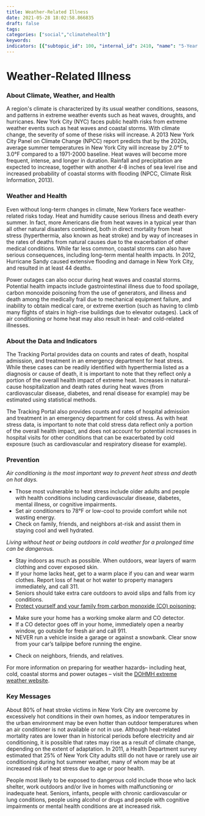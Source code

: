 ```yaml
---
title: Weather-Related Illness
date: 2021-05-28 18:02:58.866835
draft: false
tags: 
categories: ["social","climatehealth"]
keywords: 
indicators: [{"subtopic_id": 100, "internal_id": 2410, "name": "5-Year Heat Stress Hospitalizations", "URL": "https://a816-dohbesp.nyc.gov/IndicatorPublic/VisualizationData.aspx?id=2410,719b87,100,Summarize"}, {"subtopic_id": 100, "internal_id": 2376, "name": "Cold Stress Deaths", "URL": "https://a816-dohbesp.nyc.gov/IndicatorPublic/VisualizationData.aspx?id=2376,719b87,100,Summarize"}, {"subtopic_id": 100, "internal_id": 2175, "name": "Cold Stress Emergency Department Visits", "URL": "https://a816-dohbesp.nyc.gov/IndicatorPublic/VisualizationData.aspx?id=2175,719b87,100,Summarize"}, {"subtopic_id": 100, "internal_id": 2174, "name": "Cold Stress Hospitalizations", "URL": "https://a816-dohbesp.nyc.gov/IndicatorPublic/VisualizationData.aspx?id=2174,719b87,100,Summarize"}, {"subtopic_id": 100, "internal_id": 2084, "name": "Heat Events", "URL": "https://a816-dohbesp.nyc.gov/IndicatorPublic/VisualizationData.aspx?id=2084,719b87,100,Summarize"}, {"subtopic_id": 100, "internal_id": 2074, "name": "Heat Stress Deaths", "URL": "https://a816-dohbesp.nyc.gov/IndicatorPublic/VisualizationData.aspx?id=2074,719b87,100,Summarize"}, {"subtopic_id": 100, "internal_id": 2075, "name": "Heat Stress Emergency Department Visits", "URL": "https://a816-dohbesp.nyc.gov/IndicatorPublic/VisualizationData.aspx?id=2075,719b87,100,Summarize"}, {"subtopic_id": 100, "internal_id": 2076, "name": "Heat Stress Hospitalizations", "URL": "https://a816-dohbesp.nyc.gov/IndicatorPublic/VisualizationData.aspx?id=2076,719b87,100,Summarize"}, {"subtopic_id": 100, "internal_id": 2411, "name": "Heat Vulnerability Index by NTA", "URL": "https://a816-dohbesp.nyc.gov/IndicatorPublic/VisualizationData.aspx?id=2411,719b87,100,Summarize"}]
---
```

# Weather-Related Illness
### About Climate, Weather, and Health


A region's climate is characterized by its usual weather conditions, seasons, and patterns in extreme weather events such as heat waves, droughts, and hurricanes. New York City (NYC) faces public health risks from extreme weather events such as heat waves and coastal storms. With climate change, the severity of some of these risks will increase. A 2013 New York City Panel on Climate Change (NPCC) report predicts that by the 2020s, average summer temperatures in New York City will increase by 2.0°F to 3.0°F compared to a 1971-2000 baseline. Heat waves will become more frequent, intense, and longer in duration. Rainfall and precipitation are expected to increase, together with another 4-8 inches of sea level rise and increased probability of coastal storms with flooding (NPCC, Climate Risk Information, 2013).


### Weather and Health


Even without long-term changes in climate, New Yorkers face weather-related risks today. Heat and humidity cause serious illness and death every summer. In fact, more Americans die from heat waves in a typical year than all other natural disasters combined, both in direct mortality from heat stress (hyperthermia, also known as heat stroke) and by way of increases in the rates of deaths from natural causes due to the exacerbation of other medical conditions. While far less common, coastal storms can also have serious consequences, including long-term mental health impacts. In 2012, Hurricane Sandy caused extensive flooding and damage in New York City, and resulted in at least 44 deaths.


Power outages can also occur during heat waves and coastal storms. Potential health impacts include gastrointestinal illness due to food spoilage, carbon monoxide poisoning from the use of generators, and illness and death among the medically frail due to mechanical equipment failure, and inability to obtain medical care, or extreme exertion (such as having to climb many flights of stairs in high-rise buildings due to elevator outages). Lack of air conditioning or home heat may also result in heat- and cold-related illnesses.


### About the Data and Indicators


The Tracking Portal provides data on counts and rates of death, hospital admission, and treatment in an emergency department for heat stress. While these cases can be readily identified with hyperthermia listed as a diagnosis or cause of death, it is important to note that they reflect only a portion of the overall health impact of extreme heat. Increases in natural-cause hospitalization and death rates during heat waves (from cardiovascular disease, diabetes, and renal disease for example) may be estimated using statistical methods.


The Tracking Portal also provides counts and rates of hospital admission and treatment in an emergency department for cold stress. As with heat stress data, is important to note that cold stress data reflect only a portion of the overall health impact, and does not account for potential increases in hospital visits for other conditions that can be exacerbated by cold exposure (such as cardiovascular and respiratory disease for example).


### Prevention


*Air conditioning is the most important way to prevent heat stress and death on hot days.*


* Those most vulnerable to heat stress include older adults and people with health conditions including cardiovascular disease, diabetes, mental illness, or cognitive impairments.
* Set air conditioners to 78°F or low-cool to provide comfort while not wasting energy.
* Check on family, friends, and neighbors at-risk and assist them in staying cool and well hydrated.


*Living without heat or being outdoors in cold weather for a prolonged time can be dangerous.* 


* Stay indoors as much as possible. When outdoors, wear layers of warm clothing and cover exposed skin.
* If your home lacks heat, get to a warm place if you can and wear warm clothes. Report loss of heat or hot water to property managers immediately, and call 311.
* Seniors should take extra care outdoors to avoid slips and falls from icy conditions.
* [Protect yourself and your family from carbon monoxide (CO) poisoning:](http://www1.nyc.gov/assets/doh/downloads/pdf/public/dohmhnews10-01.pdf)
+ Make sure your home has a working smoke alarm and CO detector.
+ If a CO detector goes off in your home, immediately open a nearby window, go outside for fresh air and call 911.
+ NEVER run a vehicle inside a garage or against a snowbank. Clear snow from your car’s tailpipe before running the engine.

* Check on neighbors, friends, and relatives.


For more information on preparing for weather hazards– including heat, cold, coastal storms and power outages – visit the [DOHMH extreme weather website](http://www1.nyc.gov/site/doh/health/emergency-preparedness/threats.page).


### Key Messages


About 80% of heat stroke victims in New York City are overcome by excessively hot conditions in their own homes, as indoor temperatures in the urban environment may be even hotter than outdoor temperatures when an air conditioner is not available or not in use. Although heat-related mortality rates are lower than in historical periods before electricity and air conditioning, it is possible that rates may rise as a result of climate change, depending on the extent of adaptation. In 2011, a Health Department survey estimated that 25% of New York City adults still do not have or rarely use air conditioning during hot summer weather, many of whom may be at increased risk of heat stress due to age or poor health.


People most likely to be exposed to dangerous cold include those who lack shelter, work outdoors and/or live in homes with malfunctioning or inadequate heat. Seniors, infants, people with chronic cardiovascular or lung conditions, people using alcohol or drugs and people with cognitive impairments or mental health conditions are at increased risk.


